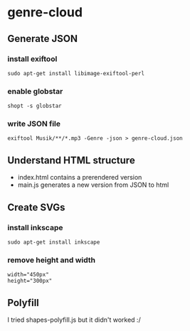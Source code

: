 # genre-cloud
## Generate JSON
### install exiftool
```
sudo apt-get install libimage-exiftool-perl
```
### enable globstar
```
shopt -s globstar
```
### write JSON file
```
exiftool Musik/**/*.mp3 -Genre -json > genre-cloud.json
```
## Understand HTML structure
* index.html contains a prerendered version
* main.js generates a new version from JSON to html

## Create SVGs
### install inkscape
```
sudo apt-get install inkscape
```
### remove height and width
```
width="450px"
height="300px"
```
## Polyfill
I tried shapes-polyfill.js but it didn't worked :/